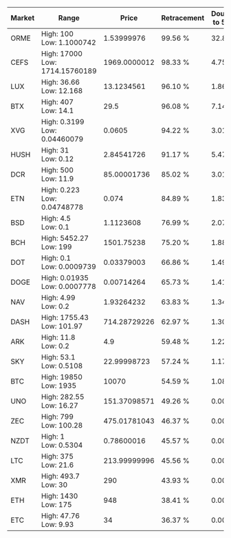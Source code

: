 | Market | Range | Price| Retracement | Doubles to 50% |
| --- | --- | --- | --- | --- |
| ORME | High: 100<br />Low: 1.1000742 | 1.53999976 | 99.56 % | 32.82 |
| CEFS | High: 17000<br />Low: 1714.15760189 | 1969.0000012 | 98.33 % | 4.75 |
| LUX | High: 36.66<br />Low: 12.168 | 13.1234561 | 96.10 % | 1.86 |
| BTX | High: 407<br />Low: 14.1 | 29.5 | 96.08 % | 7.14 |
| XVG | High: 0.3199<br />Low: 0.04460079 | 0.0605 | 94.22 % | 3.01 |
| HUSH | High: 31<br />Low: 0.12 | 2.84541726 | 91.17 % | 5.47 |
| DCR | High: 500<br />Low: 11.9 | 85.00001736 | 85.02 % | 3.01 |
| ETN | High: 0.223<br />Low: 0.04748778 | 0.074 | 84.89 % | 1.83 |
| BSD | High: 4.5<br />Low: 0.1 | 1.1123608 | 76.99 % | 2.07 |
| BCH | High: 5452.27<br />Low: 199 | 1501.75238 | 75.20 % | 1.88 |
| DOT | High: 0.1<br />Low: 0.0009739 | 0.03379003 | 66.86 % | 1.49 |
| DOGE | High: 0.01935<br />Low: 0.0007778 | 0.00714264 | 65.73 % | 1.41 |
| NAV | High: 4.99<br />Low: 0.2 | 1.93264232 | 63.83 % | 1.34 |
| DASH | High: 1755.43<br />Low: 101.97 | 714.28729226 | 62.97 % | 1.30 |
| ARK | High: 11.8<br />Low: 0.2 | 4.9 | 59.48 % | 1.22 |
| SKY | High: 53.1<br />Low: 0.5108 | 22.99998723 | 57.24 % | 1.17 |
| BTC | High: 19850<br />Low: 1935 | 10070 | 54.59 % | 1.08 |
| UNO | High: 282.55<br />Low: 16.27 | 151.37098571 | 49.26 % | 0.00 |
| ZEC | High: 799<br />Low: 100.28 | 475.01781043 | 46.37 % | 0.00 |
| NZDT | High: 1<br />Low: 0.5304 | 0.78600016 | 45.57 % | 0.00 |
| LTC | High: 375<br />Low: 21.6 | 213.99999996 | 45.56 % | 0.00 |
| XMR | High: 493.7<br />Low: 30 | 290 | 43.93 % | 0.00 |
| ETH | High: 1430<br />Low: 175 | 948 | 38.41 % | 0.00 |
| ETC | High: 47.76<br />Low: 9.93 | 34 | 36.37 % | 0.00 |

